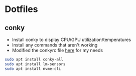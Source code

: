 # Dotfiles

## conky
- Install conky to display CPU/GPU utilization/temperatures
- Install any commands that aren't working
- Modified the conkyrc file [here](https://github.com/ZvonimirKucis/conky) for my needs

```bash
sudo apt install conky-all
sudo apt install lm-sensors
sudo apt install nvme-cli
```